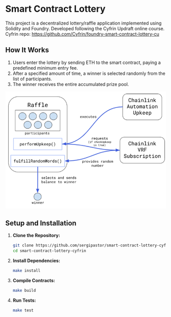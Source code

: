 # Smart Contract Lottery

This project is a decentralized lottery/raffle application implemented using Solidity and Foundry. Developed following the Cyfrin Updraft online course.
Cyfrin repo: https://github.com/Cyfrin/foundry-smart-contract-lottery-cu

## How It Works

1. Users enter the lottery by sending ETH to the smart contract, paying a predefined minimum entry fee.
2. After a specified amount of time, a winner is selected randomly from the list of participants.
3. The winner receives the entire accumulated prize pool.

![Diagram](raffle_diagram.png "Diagram to visually understand the flow of information.")

## Setup and Installation

1. **Clone the Repository:**

   ```bash
   git clone https://github.com/sergipastor/smart-contract-lottery-cyfrin.git
   cd smart-contract-lottery-cyfrin
   ```

2. **Install Dependencies:**

   ```bash
   make install
   ```

3. **Compile Contracts:**

   ```bash
   make build
   ```

4. **Run Tests:**

   ```bash
   make test
   ```
